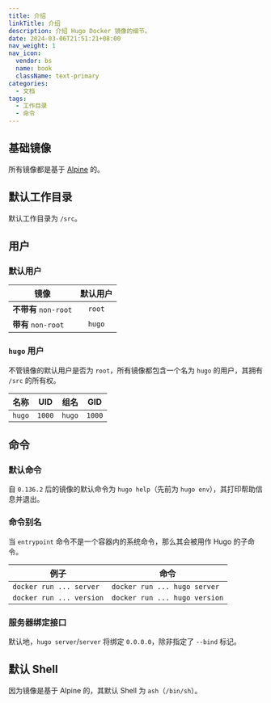 ```yaml
---
title: 介绍
linkTitle: 介绍
description: 介绍 Hugo Docker 镜像的细节。
date: 2024-03-06T21:51:21+08:00
nav_weight: 1
nav_icon:
  vendor: bs
  name: book
  className: text-primary
categories:
  - 文档
tags:
  - 工作目录
  - 命令
---
```


## 基础镜像

所有镜像都是基于 [Alpine](https://hub.docker.com/_/alpine) 的。

## 默认工作目录

默认工作目录为 `/src`。

## 用户

### 默认用户

| 镜像                 | 默认用户 |
| -------------------- | :-----: |
| **不带有** `non-root` | `root` |
| **带有** `non-root`   | `hugo` |

### `hugo` 用户

不管镜像的默认用户是否为 `root`，所有镜像都包含一个名为 `hugo` 的用户，其拥有 `/src` 的所有权。

| 名称   |  UID   |  组名  |  GID   |
| :----: | :----: | :----: | :----: |
| `hugo` | `1000` | `hugo` | `1000` |

## 命令

### 默认命令

自 `0.136.2` 后的镜像的默认命令为 `hugo help`（先前为 `hugo env`），其打印帮助信息并退出。

### 命令别名

当 `entrypoint` 命令不是一个容器内的系统命令，那么其会被用作 Hugo 的子命令。

| 例子      | 命令           |
| --------- | -------------- |
| `docker run ... server`  | `docker run ... hugo server`  |
| `docker run ... version` | `docker run ... hugo version` |

### 服务器绑定接口

默认地，`hugo server`/`server` 将绑定 `0.0.0.0`，除非指定了 `--bind` 标记。

## 默认 Shell

因为镜像是基于 Alpine 的，其默认 Shell 为 `ash`（`/bin/sh`）。
